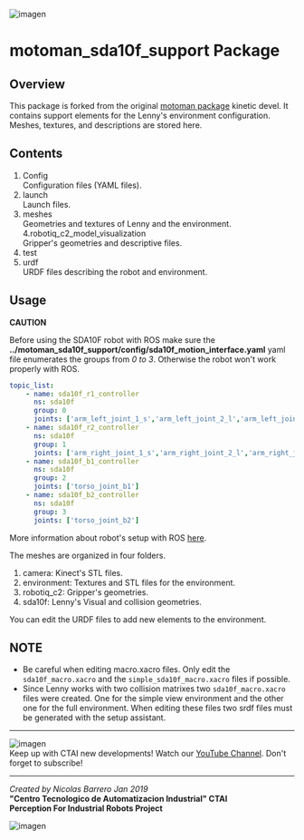 ![imagen](https://raw.githubusercontent.com/ctaipuj/lenny_motoman/master/lenny.png)
# motoman\_sda10f\_support Package
## Overview
This package  is forked from the original [motoman package](https://github.com/ros-industrial/motoman) kinetic devel. It contains support elements for the Lenny's environment configuration. Meshes, textures, and descriptions are stored here.

## Contents

1. Config  
Configuration files (YAML files).
2. launch  
Launch files. 
3. meshes  
Geometries and textures of Lenny and the environment.
4.robotiq_c2_model_visualization  
Gripper's geometries and descriptive files.
5. test
6. urdf  
URDF files describing the robot and environment. 

## Usage

**CAUTION**

Before using the SDA10F robot with ROS make sure the **../motoman\_sda10f\_support/config/sda10f\_motion\_interface.yaml** yaml file enumerates the groups from *0 to 3*. Otherwise the robot won't work properly with ROS.

```yaml
topic_list:
    - name: sda10f_r1_controller
      ns: sda10f
      group: 0
      joints: ['arm_left_joint_1_s','arm_left_joint_2_l','arm_left_joint_3_e','arm_left_joint_4_u','arm_left_joint_5_r','arm_left_joint_6_b','arm_left_joint_7_t']
    - name: sda10f_r2_controller
      ns: sda10f
      group: 1
      joints: ['arm_right_joint_1_s','arm_right_joint_2_l','arm_right_joint_3_e','arm_right_joint_4_u','arm_right_joint_5_r','arm_right_joint_6_b','arm_right_joint_7_t']
    - name: sda10f_b1_controller
      ns: sda10f
      group: 2
      joints: ['torso_joint_b1']
    - name: sda10f_b2_controller
      ns: sda10f
      group: 3
      joints: ['torso_joint_b2']
```

More information about robot's setup with ROS [here](https://www.researchgate.net/publication/315063645_Setup_of_the_Yaskawa_SDA10F_Robot_for_Industrial_Applications_Using_ROS-Industrial).

The meshes are organized in four folders.

1. camera: Kinect's STL files.
2. environment: Textures and STL files for the environment.
3. robotiq_c2: Gripper's geometries.
4. sda10f: Lenny's Visual and collision geometries.

 You can edit the URDF files to add new elements to the environment.

## NOTE

* Be careful when editing macro.xacro files. Only edit the `sda10f_macro.xacro` and the `simple_sda10f_macro.xacro` files if possible.
*  Since Lenny works with two collision matrixes two `sda10f_macro.xacro` files were created. One for the simple view environment and the other one for the full environment. When editing these files two srdf files must be generated with the setup assistant.

***
![imagen](https://bit.ly/2QOK5D6)  
Keep up with CTAI new developments! Watch our [YouTube Channel](https://www.youtube.com/channel/UC06RetpipAkfxl98UfEc21w). 
Don't forget to subscribe!
***
*Created by Nicolas Barrero Jan 2019*    
**"Centro Tecnologico de Automatizacion Industrial" CTAI  
Perception For Industrial Robots Project**

![imagen](https://bit.ly/2qVzHyL)
